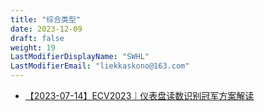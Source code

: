 ```yaml
---
title: "综合类型"
date: 2023-12-09
draft: false
weight: 19
LastModifierDisplayName: "SWHL"
LastModifierEmail: "liekkaskono@163.com"
---
```

 
- [【2023-07-14】ECV2023｜仪表盘读数识别冠军方案解读](https://mp.weixin.qq.com/s/VTVOk7GXA_XsNA3xU8lXRg)
